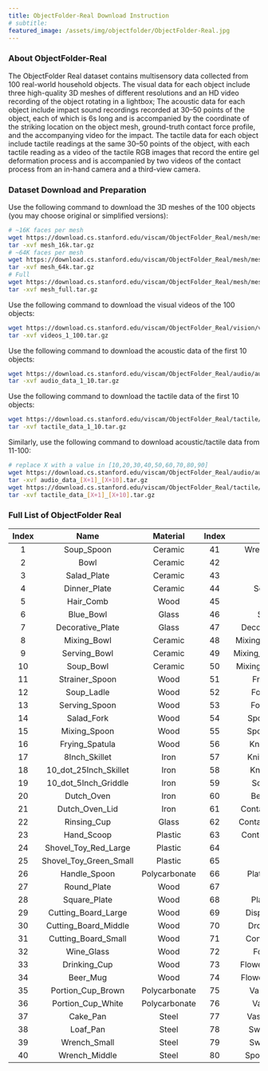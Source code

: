 ```yaml
---
title: ObjectFolder-Real Download Instruction
# subtitle: 
featured_image: /assets/img/objectfolder/ObjectFolder-Real.jpg
---
```


### About ObjectFolder-Real
The ObjectFolder Real dataset contains multisensory data collected from 100 real-world household objects. The visual data for each object include three high-quality 3D meshes of different resolutions and an HD video recording of the object rotating in a lightbox; The acoustic data for each object include impact sound recordings recorded at 30–50 points of the object, each of which is 6s long and is accompanied by the coordinate of the striking location on the object mesh, ground-truth contact force profile, and the accompanying video for the impact. The tactile data for each object include tactile readings at the same 30–50 points of the object, with each tactile reading as a video of the tactile RGB images that record the entire gel deformation process and is accompanied by two videos of the contact process from an in-hand camera and a third-view camera.

### Dataset Download and Preparation

Use the following command to download the 3D meshes of the 100 objects (you may choose original or simplified versions):

```sh
# ~16K faces per mesh
wget https://download.cs.stanford.edu/viscam/ObjectFolder_Real/mesh/mesh_16k.tar.gz
tar -xvf mesh_16k.tar.gz
# ~64K faces per mesh
wget https://download.cs.stanford.edu/viscam/ObjectFolder_Real/mesh/mesh_64k.tar.gz
tar -xvf mesh_64k.tar.gz
# Full
wget https://download.cs.stanford.edu/viscam/ObjectFolder_Real/mesh/mesh_full.tar.gz
tar -xvf mesh_full.tar.gz
```

Use the following command to download the visual videos of the 100 objects:

```sh
wget https://download.cs.stanford.edu/viscam/ObjectFolder_Real/vision/videos_1_100.tar.gz
tar -xvf videos_1_100.tar.gz
```

Use the following command to download the acoustic data of the first 10 objects:

```sh
wget https://download.cs.stanford.edu/viscam/ObjectFolder_Real/audio/audio_data_1_10.tar.gz
tar -xvf audio_data_1_10.tar.gz
```

Use the following command to download the tactile data of the first 10 objects:

```sh
wget https://download.cs.stanford.edu/viscam/ObjectFolder_Real/tactile/tactile_data_1_10.tar.gz
tar -xvf tactile_data_1_10.tar.gz
```

Similarly, use the following command to download acoustic/tactile data from 11-100:

```sh
# replace X with a value in [10,20,30,40,50,60,70,80,90]
wget https://download.cs.stanford.edu/viscam/ObjectFolder_Real/audio/audio_data_[X+1]_[X+10].tar.gz
tar -xvf audio_data_[X+1]_[X+10].tar.gz
wget https://download.cs.stanford.edu/viscam/ObjectFolder_Real/tactile/tactile_data_[X+1]_[X+10].tar.gz
tar -xvf tactile_data_[X+1]_[X+10].tar.gz
```

### Full List of ObjectFolder Real

| Index |          Name          |   Material    | Index |        Name        |   Material    | Index |        Name         |   Material    |
| :---: | :--------------------: | :-----------: | :---: | :----------------: | :-----------: | :---: | :-----------------: | :-----------: |
|   1   |       Soup_Spoon       |    Ceramic    |  41   |    Wrench_Large    |     Steel     |  81   |  Utensil_Container  |     Wood      |
|   2   |          Bowl          |    Ceramic    |  42   |       Pestle       |     Iron      |  82   |         Can         |     Glass     |
|   3   |      Salad_Plate       |    Ceramic    |  43   |       Mortar       |     Iron      |  83   |    Potato_Masher    |     Steel     |
|   4   |      Dinner_Plate      |    Ceramic    |  44   |     Sculpture      |     Iron      |  84   |       Skimmer       |     Steel     |
|   5   |       Hair_Comb        |     Wood      |  45   |       Ladle        |     Iron      |  85   |    Pasta_Server     |     Steel     |
|   6   |       Blue_Bowl        |     Glass     |  46   |      Spatula       |     Iron      |  86   |    Slotted_Spoon    |     Steel     |
|   7   |    Decorative_Plate    |     Glass     |  47   |  Decorative_Cast   |     Iron      |  87   |    Solid_Turner     |     Steel     |
|   8   |      Mixing_Bowl       |    Ceramic    |  48   | Mixing_Bowl_Large  |    Plastic    |  88   |        Ladle        |     Steel     |
|   9   |      Serving_Bowl      |    Ceramic    |  49   | Mixing_Bowl_Middle |    Plastic    |  89   |     Solid_Spoon     |     Steel     |
|  10   |       Soup_Bowl        |    Ceramic    |  50   | Mixing_Bowl_Small  |    Plastic    |  90   |   Slotted_Turner    |     Steel     |
|  11   |     Strainer_Spoon     |     Wood      |  51   |     Fruit_Bowl     |     Glass     |  91   |     Glass_Green     |     Glass     |
|  12   |       Soup_Ladle       |     Wood      |  52   |     Fork_Small     |     Steel     |  92   |      Glass_Red      |     Glass     |
|  13   |     Serving_Spoon      |     Wood      |  53   |     Fork_Large     |     Steel     |  93   |        Vase         |     Glass     |
|  14   |       Salad_Fork       |     Wood      |  54   |    Spoon_Small     |     Steel     |  94   |     Salad_Bowl      |     Glass     |
|  15   |      Mixing_Spoon      |     Wood      |  55   |    Spoon_Large     |     Steel     |  95   |        Scoop        | Polycarbonate |
|  16   |     Frying_Spatula     |     Wood      |  56   |    Knife_Large     |    Plastic    |  96   |       Box_Lid       | Polycarbonate |
|  17   |     8Inch_Skillet      |     Iron      |  57   |    Knife_Middle    |    Plastic    |  97   |  Stanford_Frisbee   |    Plastic    |
|  18   | 10_dot_25Inch_Skillet  |     Iron      |  58   |    Knife_Small     |    Plastic    |  98   |     Kettlebell      |     Iron      |
|  19   |  10_dot_5Inch_Griddle  |     Iron      |  59   |     Soap_Dish      |     Glass     |  99   |  Trim_Removal_Tool  |    Plastic    |
|  20   |       Dutch_Oven       |     Iron      |  60   |     Beer_Glass     |     Glass     |  100  | Trim_Removal_Tool_2 |    Plastic    |
|  21   |     Dutch_Oven_Lid     |     Iron      |  61   |  Container_Large   |    Ceramic    |       |                     |               |
|  22   |      Rinsing_Cup       |     Glass     |  62   |  Container_Middle  |    Ceramic    |       |                     |               |
|  23   |       Hand_Scoop       |    Plastic    |  63   |  Container_Small   |    Ceramic    |       |                     |               |
|  24   |  Shovel_Toy_Red_Large  |    Plastic    |  64   |        Mug         |    Ceramic    |       |                     |               |
|  25   | Shovel_Toy_Green_Small |    Plastic    |  65   |        Vase        |    Ceramic    |       |                     |               |
|  26   |      Handle_Spoon      | Polycarbonate |  66   |    Plate_Handle    |     Iron      |       |                     |               |
|  27   |      Round_Plate       |     Wood      |  67   |       Plate        |     Iron      |       |                     |               |
|  28   |      Square_Plate      |     Wood      |  68   |     Plate_Base     |     Wood      |       |                     |               |
|  29   |  Cutting_Board_Large   |     Wood      |  69   |   Display_Stand    |     Iron      |       |                     |               |
|  30   |  Cutting_Board_Middle  |     Wood      |  70   |    Drop_Funnel     | Polycarbonate |       |                     |               |
|  31   |  Cutting_Board_Small   |     Wood      |  71   |   Container_Lid    | Polycarbonate |       |                     |               |
|  32   |       Wine_Glass       |     Wood      |  72   |      Food_Pan      | Polycarbonate |       |                     |               |
|  33   |      Drinking_Cup      |     Wood      |  73   |  Flowerpot_Large   |    Ceramic    |       |                     |               |
|  34   |        Beer_Mug        |     Wood      |  74   |  Flowerpot_Small   |    Ceramic    |       |                     |               |
|  35   |   Portion_Cup_Brown    | Polycarbonate |  75   |     Vase_Green     |    Ceramic    |       |                     |               |
|  36   |   Portion_Cup_White    | Polycarbonate |  76   |     Vase_Blue      |    Ceramic    |       |                     |               |
|  37   |        Cake_Pan        |     Steel     |  77   |    Vase_Orange     |    Ceramic    |       |                     |               |
|  38   |        Loaf_Pan        |     Steel     |  78   |     Swan_Large     |    Ceramic    |       |                     |               |
|  39   |      Wrench_Small      |     Steel     |  79   |     Swan_Small     |    Ceramic    |       |                     |               |
|  40   |     Wrench_Middle      |     Steel     |  80   |    Spoon_Holder    |     Wood      |       |                     |               |
